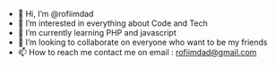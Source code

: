 - 👋 Hi, I’m @rofiimdad
- 👀 I’m interested in everything about Code and Tech
- 🌱 I’m currently learning PHP and javascript
- 💞️ I’m looking to collaborate on everyone who want to be my friends
- 📫 How to reach me contact me on email : rofiimdad@gmail.com

<!---
rofiimdad/rofiimdad is a ✨ special ✨ repository because its `README.md` (this file) appears on your GitHub profile.
You can click the Preview link to take a look at your changes.
--->
